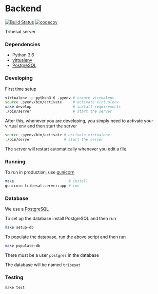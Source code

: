 # Backend

[![Build Status](https://travis-ci.org/tribesat/backend.svg?branch=master)](https://travis-ci.org/tribesat/backend) [![codecov](https://codecov.io/gh/tribesat/backend/branch/master/graph/badge.svg)](https://codecov.io/gh/tribesat/backend)


Tribesat server

### Dependencies

- Python 3.6
- [virtualenv](https://virtualenv.pypa.io/en/stable/)
- [PostgreSQL](https://www.postgresql.org/)

### Developing

First time setup

```sh
virtualenv -p python3.6 .pyenv # create virtualenv
source .pyenv/bin/activate     # activate virtualenv
make develop                   # install requirements
./bin/server                   # start the server
```

After this, whenever you are developing, you simply need to activate your virtual env and then start the server

```sh
source .pyenv/bin/activate # activate virtualenv
./bin/server               # start the server
```

The server will restart automatically whenever you edit a file.

### Running

To run in production, use [gunicorn](http://gunicorn.org/)

```sh
make                         # install
gunicorn tribesat.server:app # run
```

### Database

We use a [PostgreSQL](https://www.postgresql.org/)

To set up the database install PostgreSQL and then run

```sh
make setup-db
```

To populate the database, run the above script and then run

```sh
make populate-db
```

There must be a user `postgres` in the database

The database will be named `tribesat`

### Testing

```
make test
```
